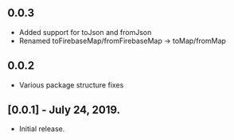 ## 0.0.3

* Added support for toJson and fromJson
* Renamed toFirebaseMap/fromFirebaseMap -> toMap/fromMap

## 0.0.2

* Various package structure fixes

## [0.0.1] - July 24, 2019.

* Initial release.